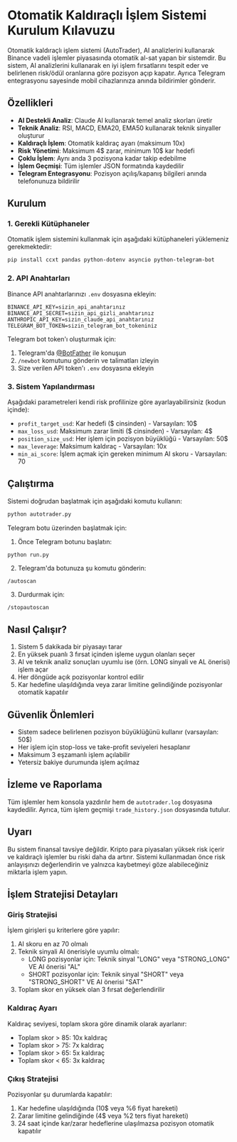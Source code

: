# Otomatik Kaldıraçlı İşlem Sistemi Kurulum Kılavuzu

Otomatik kaldıraçlı işlem sistemi (AutoTrader), AI analizlerini kullanarak Binance vadeli işlemler piyasasında otomatik al-sat yapan bir sistemdir. Bu sistem, AI analizlerini kullanarak en iyi işlem fırsatlarını tespit eder ve belirlenen risk/ödül oranlarına göre pozisyon açıp kapatır. Ayrıca Telegram entegrasyonu sayesinde mobil cihazlarınıza anında bildirimler gönderir.

## Özellikleri

* **AI Destekli Analiz**: Claude AI kullanarak temel analiz skorları üretir
* **Teknik Analiz**: RSI, MACD, EMA20, EMA50 kullanarak teknik sinyaller oluşturur
* **Kaldıraçlı İşlem**: Otomatik kaldıraç ayarı (maksimum 10x)
* **Risk Yönetimi**: Maksimum 4$ zarar, minimum 10$ kar hedefi
* **Çoklu İşlem**: Aynı anda 3 pozisyona kadar takip edebilme
* **İşlem Geçmişi**: Tüm işlemler JSON formatında kaydedilir
* **Telegram Entegrasyonu**: Pozisyon açılış/kapanış bilgileri anında telefonunuza bildirilir

## Kurulum

### 1. Gerekli Kütüphaneler

Otomatik işlem sistemini kullanmak için aşağıdaki kütüphaneleri yüklemeniz gerekmektedir:

```bash
pip install ccxt pandas python-dotenv asyncio python-telegram-bot
```

### 2. API Anahtarları

Binance API anahtarlarınızı `.env` dosyasına ekleyin:

```
BINANCE_API_KEY=sizin_api_anahtarınız
BINANCE_API_SECRET=sizin_api_gizli_anahtarınız
ANTHROPIC_API_KEY=sizin_claude_api_anahtarınız
TELEGRAM_BOT_TOKEN=sizin_telegram_bot_tokeniniz
```

Telegram bot token'ı oluşturmak için:
1. Telegram'da [@BotFather](https://t.me/BotFather) ile konuşun
2. `/newbot` komutunu gönderin ve talimatları izleyin
3. Size verilen API token'ı `.env` dosyasına ekleyin

### 3. Sistem Yapılandırması

Aşağıdaki parametreleri kendi risk profilinize göre ayarlayabilirsiniz (kodun içinde):
* `profit_target_usd`: Kar hedefi ($ cinsinden) - Varsayılan: 10$
* `max_loss_usd`: Maksimum zarar limiti ($ cinsinden) - Varsayılan: 4$
* `position_size_usd`: Her işlem için pozisyon büyüklüğü - Varsayılan: 50$
* `max_leverage`: Maksimum kaldıraç - Varsayılan: 10x
* `min_ai_score`: İşlem açmak için gereken minimum AI skoru - Varsayılan: 70

## Çalıştırma

Sistemi doğrudan başlatmak için aşağıdaki komutu kullanın:

```bash
python autotrader.py
```

Telegram botu üzerinden başlatmak için:

1. Önce Telegram botunu başlatın:
```bash
python run.py
```

2. Telegram'da botunuza şu komutu gönderin:
```
/autoscan
```

3. Durdurmak için:
```
/stopautoscan
```

## Nasıl Çalışır?

1. Sistem 5 dakikada bir piyasayı tarar
2. En yüksek puanlı 3 fırsat içinden işleme uygun olanları seçer
3. AI ve teknik analiz sonuçları uyumlu ise (örn. LONG sinyali ve AL önerisi) işlem açar
4. Her döngüde açık pozisyonlar kontrol edilir
5. Kar hedefine ulaşıldığında veya zarar limitine gelindiğinde pozisyonlar otomatik kapatılır

## Güvenlik Önlemleri

* Sistem sadece belirlenen pozisyon büyüklüğünü kullanır (varsayılan: 50$)
* Her işlem için stop-loss ve take-profit seviyeleri hesaplanır
* Maksimum 3 eşzamanlı işlem açılabilir
* Yetersiz bakiye durumunda işlem açılmaz

## İzleme ve Raporlama

Tüm işlemler hem konsola yazdırılır hem de `autotrader.log` dosyasına kaydedilir. Ayrıca, tüm işlem geçmişi `trade_history.json` dosyasında tutulur.

## Uyarı

Bu sistem finansal tavsiye değildir. Kripto para piyasaları yüksek risk içerir ve kaldıraçlı işlemler bu riski daha da artırır. Sistemi kullanmadan önce risk anlayışınızı değerlendirin ve yalnızca kaybetmeyi göze alabileceğiniz miktarla işlem yapın.

## İşlem Stratejisi Detayları

### Giriş Stratejisi

İşlem girişleri şu kriterlere göre yapılır:
1. AI skoru en az 70 olmalı
2. Teknik sinyali AI önerisiyle uyumlu olmalı:
   * LONG pozisyonlar için: Teknik sinyal "LONG" veya "STRONG_LONG" VE AI önerisi "AL"
   * SHORT pozisyonlar için: Teknik sinyal "SHORT" veya "STRONG_SHORT" VE AI önerisi "SAT"
3. Toplam skor en yüksek olan 3 fırsat değerlendirilir

### Kaldıraç Ayarı

Kaldıraç seviyesi, toplam skora göre dinamik olarak ayarlanır:
* Toplam skor > 85: 10x kaldıraç
* Toplam skor > 75: 7x kaldıraç
* Toplam skor > 65: 5x kaldıraç
* Toplam skor < 65: 3x kaldıraç

### Çıkış Stratejisi

Pozisyonlar şu durumlarda kapatılır:
1. Kar hedefine ulaşıldığında (10$ veya %6 fiyat hareketi)
2. Zarar limitine gelindiğinde (4$ veya %2 ters fiyat hareketi)
3. 24 saat içinde kar/zarar hedeflerine ulaşılmazsa pozisyon otomatik kapatılır
